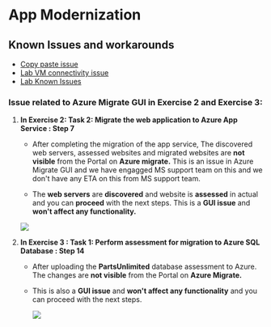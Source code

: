 # App Modernization

## Known Issues and workarounds 

- [Copy paste issue](https://docs.cloudlabs.ai/Learner/Troubleshooting/CopyPaste)
- [Lab VM connectivity issue](https://docs.cloudlabs.ai/Learner/Troubleshooting/RDP)
- [Lab Known Issues](#issue-related-to-azure-migrate-gui-in-exercise-2-and-exercise-3)

### Issue related to Azure Migrate GUI in Exercise 2 and Exercise 3: 

1. **In Exercise 2: Task 2: Migrate the web application to Azure App Service : Step 7**

   - After completing the migration of the app service, The discovered web servers, assessed websites and migrated websites are **not visible** from the Portal on **Azure migrate.** This is an issue in Azure Migrate GUI and we have engagged MS support team on this and we don't have any ETA on this from MS support team.

   - The **web servers** are **discovered** and website is **assessed** in actual and you can **proceed** with the next steps. This is a **GUI issue** and **won't affect any functionality.**

    ![](https://raw.githubusercontent.com/junnhssn/Know-Before-You-Go/main/media/app-mod-azure-migrate-1.png)

2. **In Exercise 3 : Task 1: Perform assessment for migration to Azure SQL Database : Step 14**

   - After uploading the **PartsUnlimited** database assessment to Azure. The changes are **not visible** from the Portal on **Azure Migrate.**
  
   - This is also a **GUI issue** and **won't affect any functionality** and you can proceed with the next steps.

     ![](https://raw.githubusercontent.com/junnhssn/Know-Before-You-Go/main/media/app-mod-azure-migrate-2.png)
